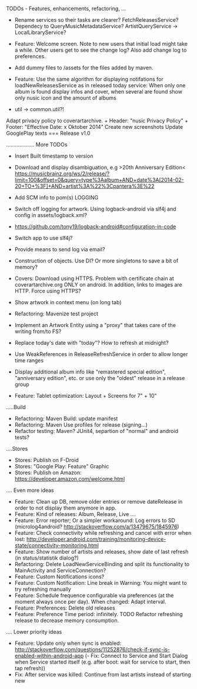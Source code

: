 TODOs - Features, enhancements, refactoring, ...
- Rename services so their tasks are clearer? FetchReleasesService? Dependecy to QueryMusicMetadataService? ArtistQueryService -> LocalLibraryService?
  
- Feature: Welcome screen. Note to new users that initial load might take a while. Other users get to see the change log? Also add change log to preferences.
- Add dummy files to /assets for the files added by maven.

- Feature: Use the same algorithm for displaying notifations for loadNewReleasesService as in released today service: When only one album is found display infos and cover, when several are found show only nusic icon and the amount of albums

- util -> common.util?!

Adapt privacy policy to coverartarchive. + Header: "nusic Privacy Policy" + Footer: "Effective Date: x Oktober 2014"
Create new screenshots
Update GooglePlay texts
=== Release v1.0


................... More TODOs
- Insert Built timestamp to version
- Download and display disambiguation, e.g >20th Anniversary Edition< https://musicbrainz.org/ws/2/release/?limit=100&offset=0&query=type%3Aalbum+AND+date%3A[2014-02-20+TO+%3F]+AND+artist%3A%22%3Cpantera%3E%22
- Add SCM info to pom(s)
LOGGING 
- Switch off logging for artwork. Using logback-android via slf4j and config in assets/logback.xml?
- https://github.com/tony19/logback-android#configuration-in-code
- Switch app to use slf4j?
- Provide means to send log via email?
- Construction of objects. Use DI? Or more singletons to save a bit of memory?

- Covers: Download using HTTPS. Problem with certificate chain at coverartarchive.org ONLY on android. In addition, links to images are HTTP. Force using HTTPS?

- Show artwork in context menu (on long tab)

- Refactoring: Mavenize test project
- Implement an Artwork Entity using a "proxy" that takes care of the writing from/to FS?
- Replace today's date with "today"? How to refresh at midnight?
- Use WeakReferences in ReleaseRefreshService in order to allow longer time ranges
- Display additional album info like "remastered special edition", "anniversary edition", etc. or use only the "oldest" release in a release group
- Feature: Tablet optimization: Layout + Screens for 7" + 10"

.....Build
- Refactoring: Maven Build: update manifest
- Refactoring: Maven Use profiles for release (signing...)
- Refactor testing: Maven? JUnit4, separtion of "normal" and android tests?

....Stores
- Stores: Publish on F-Droid
- Stores: "Google Play: Feature" Graphic
- Stores: Publish on Amazon: https://developer.amazon.com/welcome.html


.... Even more ideas
- Feature: Clean up DB, remove older entries or remove dateRelease in order to not display them anymore in app.
- Feature: Kind of releases: Album, Release, Live ...
- Feature: Error reporter; Or a simpler workaround: Log errors to SD (microlog4android? http://stackoverflow.com/a/13479675/1845976)
- Feature: Check connectivity while refreshing and cancel with error when lost: http://developer.android.com/training/monitoring-device-state/connectivity-monitoring.html
- Feature: Show number of artists and releases, show date of last refresh (in status/statistik dialog?)
- Refactoring: Delete LoadNewServiceBinding and split its functionality to MainActivity and  ServiceConnection?
- Feature: Custom Notifications icons?
- Feature: Custom Notification: Line break in Warning: You might want to try refreshing manually
- Feature: Schedule frequence configurable via preferences (at the moment always once per day). When changed: Adapt interval.
- Feature: Preferences: Delete old releases
- Feature: Preference Time period: infinitely. TODO Refactor refreshing release to decrease memory consumption.

.... Lower priority ideas
- Feature: Update only when sync is enabled: http://stackoverflow.com/questions/11252876/check-if-sync-is-enabled-within-android-app
(- Fix: Connect to Service and Start Dialog when Service started itself (e.g. after boot: wait for service to start, then tap refresh)) 
- Fix: After service was killed: Continue from last artists instead of starting new




